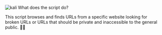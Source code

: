 ![kali](https://github.com/helguyuser1/Parameter-Scaler/assets/129449907/5dd3f005-e7a1-4ed0-b4e9-88dd46b61573)
What does the script do?

This script browses and finds URLs from a specific website looking for broken URLs or URLs that should be private and inaccessible to the general public. 🎁📂
